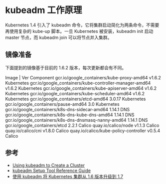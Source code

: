 # kubeadm 工作原理

Kubernetes 1.4 引入了 kubeadm 命令，它将集群启动简化为两条命令，不需要再使用复杂的 kube-up 脚本。一旦 Kubernetes 被安装，kubeadm init 启动 master 节点，而 kubeadm join 可以将节点并入集群。


## 镜像准备

下面提到的镜像基于目前的 1.6.2 版本，每次更新都会有不同。

Image | Ver Component
gcr.io/google_containers/kube-proxy-amd64 v1.6.2  Kubernetes
gcr.io/google_containers/kube-controller-manager-amd64  v1.6.2  Kubernetes
gcr.io/google_containers/kube-apiserver-amd64 v1.6.2  Kubernetes
gcr.io/google_containers/kube-scheduler-amd64 v1.6.2  Kubernetes
gcr.io/google_containers/etcd-amd64 3.0.17  Kubernetes
gcr.io/google_containers/pause-amd64  3.0 Kubernetes
gcr.io/google_containers/k8s-dns-sidecar-amd64  1.14.1  DNS
gcr.io/google_containers/k8s-dns-kube-dns-amd64 1.14.1  DNS
gcr.io/google_containers/k8s-dns-dnsmasq-nanny-amd64  1.14.1  DNS
gcr.io/google_containers/etcd 2.2.1 Calico
quay.io/calico/node v1.1.3  Calico
quay.io/calico/cni  v1.8.0  Calico
quay.io/calico/kube-policy-controller v0.5.4  Calico


## 参考

* [Using kubeadm to Create a Cluster](https://kubernetes.io/docs/setup/independent/create-cluster-kubeadm/)
* [kubeadm Setup Tool Reference Guide](https://kubernetes.io/docs/admin/kubeadm/)
* [使用 kubeadm 将 Kubernetes 集群从 1.6 版本升级到 1.7](https://www.kubernetes.org.cn/2408.html)